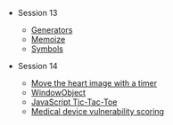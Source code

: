 - Session 13
  - [Generators](Session-13/Generators/generators.js)
  - [Memoize](Session-13/Memoize/memoize.js)
  - [Symbols](Session-13/Symbols/symbols.js)

- Session 14
  - [Move the heart image with a timer](Session-14/Move_heart_image/animate.js)
  - [WindowObject](Session-14/Window_Object/index.html)
  - [JavaScript Tic-Tac-Toe](Session-14/Tic-Tac-Toe/index.html)
  - [Medical device vulnerability scoring](Session-14/Medical_device/index.html)

